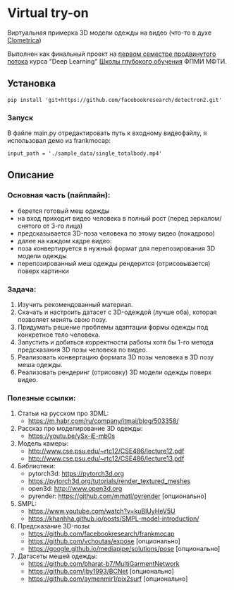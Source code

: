 # Virtual try-on
Виртуальная примерка 3D модели одежды на видео
(что-то в духе [Clometrica](https://www.clometrica.com/))

Выполнен как финальный проект на [первом семестре продвинутого потока](https://stepik.org/course/101721/info) курса "Deep Learning" [Школы глубокого обучения](http://dlschool.org/) ФПМИ МФТИ.

## Установка

```
pip install 'git+https://github.com/facebookresearch/detectron2.git'
```

### Запуск

В файле main.py отредактировать путь к входному видеофайлу, я использовал демо из frankmocap:
```
input_path = './sample_data/single_totalbody.mp4'
```


## Описание

### Основная часть (пайплайн):

- берется готовый меш одежды
- на вход приходит видео человека в полный рост (перед зеркалом/снятого от 3-го лица)
- предсказывается 3D-поза человека по этому видео (покадрово)
- далее на каждом кадре видео:
- поза конвертируется в нужный формат для перепозирования 3D модели одежды 
- перепозированный меш одежды рендерится (отрисовывается) поверх картинки

### Задача:

1) Изучить рекомендованный материал.
2) Скачать и настроить датасет с 3D-одеждой (лучше оба), которая позволяет менять свою позу.
3) Придумать решение проблемы адаптации формы одежды под конкретное тело человека.
4) Запустить и добиться корректности работы хотя бы 1-го метода предсказания 3D позы человека по видео.
5) Реализовать конвертацию формата 3D позы человека в 3D позу меша одежды.
6) Реализовать рендеринг (отрисовку) 3D модели одежды поверх видео.

### Полезные ссылки:

1. Статьи на русском про 3DML:
   * https://m.habr.com/ru/company/itmai/blog/503358/
2. Рассказ про моделирование 3D одежды:
   * https://youtu.be/ySx-iE-mb0s 
3. Модель камеры:
   * http://www.cse.psu.edu/~rtc12/CSE486/lecture12.pdf
   * http://www.cse.psu.edu/~rtc12/CSE486/lecture13.pdf 
4. Библиотеки:
   * pytorch3d: https://pytorch3d.org
   * https://pytorch3d.org/tutorials/render_textured_meshes
   * open3d: http://www.open3d.org
   * pyrender: https://github.com/mmatl/pyrender [опционально]
5. SMPL: 
   * https://www.youtube.com/watch?v=kuBlUyHeV5U
   * https://khanhha.github.io/posts/SMPL-model-introduction/ 
6. Предсказание 3D-позы: 
   * https://github.com/facebookresearch/frankmocap
   * https://github.com/vchoutas/expose [опционально]
   * https://google.github.io/mediapipe/solutions/pose [опционально]
7. Датасеты мешей одежды: 
   * https://github.com/bharat-b7/MultiGarmentNetwork
   * https://github.com/jby1993/BCNet [опционально] 
   * https://github.com/aymenmir1/pix2surf [опционально]